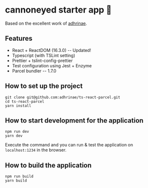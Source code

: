 # cannoneyed starter app 🍠

Based on the excellent work of [adhrinae](https://github.com/adhrinae/ts-react-parcel).

## Features

* React + ReactDOM (16.3.0) -- Updated!
* Typescript (with TSLint setting)
* Prettier + tslint-config-prettier
* Test configuration using Jest + Enzyme
* Parcel bundler -- 1.7.0

## How to set up the project

```
git clone git@github.com:adhrinae/ts-react-parcel.git
cd ts-react-parcel
yarn install
```

## How to start development for the application

    npm run dev
    yarn dev

Execute the command and you can run & test the application on `localhost:1234` in the browser.

## How to build the application

    npm run build
    yarn build
